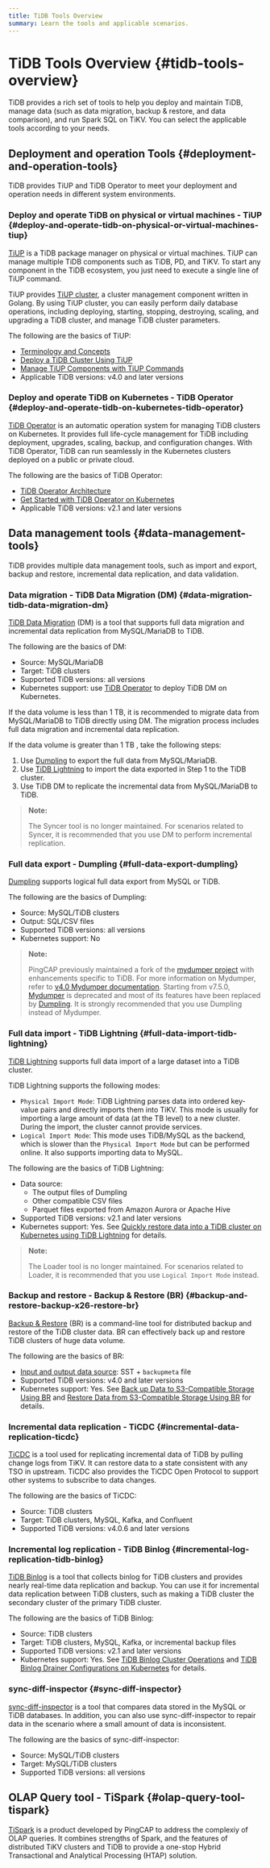 ```yaml
---
title: TiDB Tools Overview
summary: Learn the tools and applicable scenarios.
---
```


# TiDB Tools Overview {#tidb-tools-overview}

TiDB provides a rich set of tools to help you deploy and maintain TiDB, manage data (such as data migration, backup &#x26; restore, and data comparison), and run Spark SQL on TiKV. You can select the applicable tools according to your needs.

## Deployment and operation Tools {#deployment-and-operation-tools}

TiDB provides TiUP and TiDB Operator to meet your deployment and operation needs in different system environments.

### Deploy and operate TiDB on physical or virtual machines - TiUP {#deploy-and-operate-tidb-on-physical-or-virtual-machines-tiup}

[TiUP](/tiup/tiup-overview.md) is a TiDB package manager on physical or virtual machines. TiUP can manage multiple TiDB components such as TiDB, PD, and TiKV. To start any component in the TiDB ecosystem, you just need to execute a single line of TiUP command.

TiUP provides [TiUP cluster](https://github.com/pingcap/tiup/tree/master/components/cluster), a cluster management component written in Golang. By using TiUP cluster, you can easily perform daily database operations, including deploying, starting, stopping, destroying, scaling, and upgrading a TiDB cluster, and manage TiDB cluster parameters.

The following are the basics of TiUP:

-   [Terminology and Concepts](/tiup/tiup-terminology-and-concepts.md)
-   [Deploy a TiDB Cluster Using TiUP](/production-deployment-using-tiup.md)
-   [Manage TiUP Components with TiUP Commands](/tiup/tiup-component-management.md)
-   Applicable TiDB versions: v4.0 and later versions

### Deploy and operate TiDB on Kubernetes - TiDB Operator {#deploy-and-operate-tidb-on-kubernetes-tidb-operator}

[TiDB Operator](https://github.com/pingcap/tidb-operator) is an automatic operation system for managing TiDB clusters on Kubernetes. It provides full life-cycle management for TiDB including deployment, upgrades, scaling, backup, and configuration changes. With TiDB Operator, TiDB can run seamlessly in the Kubernetes clusters deployed on a public or private cloud.

The following are the basics of TiDB Operator:

-   [TiDB Operator Architecture](https://docs.pingcap.com/tidb-in-kubernetes/stable/architecture)
-   [Get Started with TiDB Operator on Kubernetes](https://docs.pingcap.com/tidb-in-kubernetes/stable/get-started/)
-   Applicable TiDB versions: v2.1 and later versions

## Data management tools {#data-management-tools}

TiDB provides multiple data management tools, such as import and export, backup and restore, incremental data replication, and data validation.

### Data migration - TiDB Data Migration (DM) {#data-migration-tidb-data-migration-dm}

[TiDB Data Migration](/dm/dm-overview.md) (DM) is a tool that supports full data migration and incremental data replication from MySQL/MariaDB to TiDB.

The following are the basics of DM:

-   Source: MySQL/MariaDB
-   Target: TiDB clusters
-   Supported TiDB versions: all versions
-   Kubernetes support: use [TiDB Operator](https://github.com/pingcap/tidb-operator) to deploy TiDB DM on Kubernetes.

If the data volume is less than 1 TB, it is recommended to migrate data from MySQL/MariaDB to TiDB directly using DM. The migration process includes full data migration and incremental data replication.

If the data volume is greater than 1 TB , take the following steps:

1.  Use [Dumpling](/dumpling-overview.md) to export the full data from MySQL/MariaDB.
2.  Use [TiDB Lightning](/tidb-lightning/tidb-lightning-overview.md) to import the data exported in Step 1 to the TiDB cluster.
3.  Use TiDB DM to replicate the incremental data from MySQL/MariaDB to TiDB.

> **Note:**
>
> The Syncer tool is no longer maintained. For scenarios related to Syncer, it is recommended that you use DM to perform incremental replication.

### Full data export - Dumpling {#full-data-export-dumpling}

[Dumpling](/dumpling-overview.md) supports logical full data export from MySQL or TiDB.

The following are the basics of Dumpling:

-   Source: MySQL/TiDB clusters
-   Output: SQL/CSV files
-   Supported TiDB versions: all versions
-   Kubernetes support: No

> **Note:**
>
> PingCAP previously maintained a fork of the [mydumper project](https://github.com/maxbube/mydumper) with enhancements specific to TiDB. For more information on Mydumper, refer to [v4.0 Mydumper documentation](https://docs.pingcap.com/tidb/v4.0/backup-and-restore-using-mydumper-lightning). Starting from v7.5.0, [Mydumper](https://docs.pingcap.com/tidb/v4.0/mydumper-overview) is deprecated and most of its features have been replaced by [Dumpling](/dumpling-overview.md). It is strongly recommended that you use Dumpling instead of Mydumper.

### Full data import - TiDB Lightning {#full-data-import-tidb-lightning}

[TiDB Lightning](/tidb-lightning/tidb-lightning-overview.md) supports full data import of a large dataset into a TiDB cluster.

TiDB Lightning supports the following modes:

-   `Physical Import Mode`: TiDB Lightning parses data into ordered key-value pairs and directly imports them into TiKV. This mode is usually for importing a large amount of data (at the TB level) to a new cluster. During the import, the cluster cannot provide services.
-   `Logical Import Mode`: This mode uses TiDB/MySQL as the backend, which is slower than the `Physical Import Mode` but can be performed online. It also supports importing data to MySQL.

The following are the basics of TiDB Lightning:

-   Data source:
    -   The output files of Dumpling
    -   Other compatible CSV files
    -   Parquet files exported from Amazon Aurora or Apache Hive
-   Supported TiDB versions: v2.1 and later versions
-   Kubernetes support: Yes. See [Quickly restore data into a TiDB cluster on Kubernetes using TiDB Lightning](https://docs.pingcap.com/tidb-in-kubernetes/stable/restore-data-using-tidb-lightning) for details.

> **Note:**
>
> The Loader tool is no longer maintained. For scenarios related to Loader, it is recommended that you use `Logical Import Mode` instead.

### Backup and restore - Backup &#x26; Restore (BR) {#backup-and-restore-backup-x26-restore-br}

[Backup &#x26; Restore](/br/backup-and-restore-overview.md) (BR) is a command-line tool for distributed backup and restore of the TiDB cluster data. BR can effectively back up and restore TiDB clusters of huge data volume.

The following are the basics of BR:

-   [Input and output data source](/br/backup-and-restore-design.md#types-of-backup-files): SST + `backupmeta` file
-   Supported TiDB versions: v4.0 and later versions
-   Kubernetes support: Yes. See [Back up Data to S3-Compatible Storage Using BR](https://docs.pingcap.com/tidb-in-kubernetes/stable/backup-to-aws-s3-using-br) and [Restore Data from S3-Compatible Storage Using BR](https://docs.pingcap.com/tidb-in-kubernetes/stable/restore-from-aws-s3-using-br) for details.

### Incremental data replication - TiCDC {#incremental-data-replication-ticdc}

[TiCDC](/ticdc/ticdc-overview.md) is a tool used for replicating incremental data of TiDB by pulling change logs from TiKV. It can restore data to a state consistent with any TSO in upstream. TiCDC also provides the TiCDC Open Protocol to support other systems to subscribe to data changes.

The following are the basics of TiCDC:

-   Source: TiDB clusters
-   Target: TiDB clusters, MySQL, Kafka, and Confluent
-   Supported TiDB versions: v4.0.6 and later versions

### Incremental log replication - TiDB Binlog {#incremental-log-replication-tidb-binlog}

[TiDB Binlog](/tidb-binlog/tidb-binlog-overview.md) is a tool that collects binlog for TiDB clusters and provides nearly real-time data replication and backup. You can use it for incremental data replication between TiDB clusters, such as making a TiDB cluster the secondary cluster of the primary TiDB cluster.

The following are the basics of TiDB Binlog:

-   Source: TiDB clusters
-   Target: TiDB clusters, MySQL, Kafka, or incremental backup files
-   Supported TiDB versions: v2.1 and later versions
-   Kubernetes support: Yes. See [TiDB Binlog Cluster Operations](https://docs.pingcap.com/tidb-in-kubernetes/stable/deploy-tidb-binlog) and [TiDB Binlog Drainer Configurations on Kubernetes](https://docs.pingcap.com/tidb-in-kubernetes/stable/configure-tidb-binlog-drainer) for details.

### sync-diff-inspector {#sync-diff-inspector}

[sync-diff-inspector](/sync-diff-inspector/sync-diff-inspector-overview.md) is a tool that compares data stored in the MySQL or TiDB databases. In addition, you can also use sync-diff-inspector to repair data in the scenario where a small amount of data is inconsistent.

The following are the basics of sync-diff-inspector:

-   Source: MySQL/TiDB clusters
-   Target: MySQL/TiDB clusters
-   Supported TiDB versions: all versions

## OLAP Query tool - TiSpark {#olap-query-tool-tispark}

[TiSpark](/tispark-overview.md) is a product developed by PingCAP to address the complexiy of OLAP queries. It combines strengths of Spark, and the features of distributed TiKV clusters and TiDB to provide a one-stop Hybrid Transactional and Analytical Processing (HTAP) solution.
